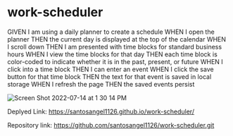 # work-scheduler

GIVEN I am using a daily planner to create a schedule
WHEN I open the planner
THEN the current day is displayed at the top of the calendar
WHEN I scroll down
THEN I am presented with time blocks for standard business hours
WHEN I view the time blocks for that day
THEN each time block is color-coded to indicate whether it is in the past, present, or future
WHEN I click into a time block
THEN I can enter an event
WHEN I click the save button for that time block
THEN the text for that event is saved in local storage
WHEN I refresh the page
THEN the saved events persist




![Screen Shot 2022-07-14 at 1 30 14 PM](https://user-images.githubusercontent.com/98060503/179078045-9b37e22e-b71d-4157-9748-6bcad534d6df.png)



Deplyed Link: https://santosangel1126.github.io/work-scheduler/

Repository link: https://github.com/santosangel1126/work-scheduler.git
